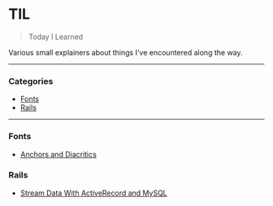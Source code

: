 # TIL

> Today I Learned

Various small explainers about things I've encountered along the way.

---

### Categories

* [Fonts](#fonts)
* [Rails](#rails)

---
### Fonts

- [Anchors and Diacritics](fonts/anchors-and-diacritics.md)

### Rails

- [Stream Data With ActiveRecord and MySQL](rails/stream-data-with-activerecord-and-mysql.md)
